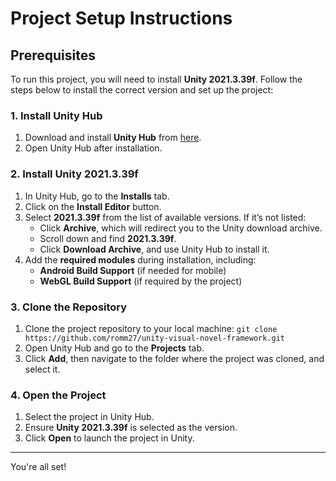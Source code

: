 # Project Setup Instructions

## Prerequisites

To run this project, you will need to install **Unity 2021.3.39f**. Follow the steps below to install the correct version and set up the project:

### 1. Install Unity Hub

1. Download and install **Unity Hub** from [here](https://unity.com/download).
2. Open Unity Hub after installation.

### 2. Install Unity 2021.3.39f

1. In Unity Hub, go to the **Installs** tab.
2. Click on the **Install Editor** button.
3. Select **2021.3.39f** from the list of available versions. If it’s not listed:
   - Click **Archive**, which will redirect you to the Unity download archive.
   - Scroll down and find **2021.3.39f**.
   - Click **Download Archive**, and use Unity Hub to install it.
4. Add the **required modules** during installation, including:
   - **Android Build Support** (if needed for mobile)
   - **WebGL Build Support** (if required by the project)

### 3. Clone the Repository

1. Clone the project repository to your local machine:
   ```git clone https://github.com/romm27/unity-visual-novel-framework.git```
2. Open Unity Hub and go to the **Projects** tab.
3. Click **Add**, then navigate to the folder where the project was cloned, and select it.

### 4. Open the Project

1. Select the project in Unity Hub.
2. Ensure **Unity 2021.3.39f** is selected as the version.
3. Click **Open** to launch the project in Unity.

---

You're all set!
